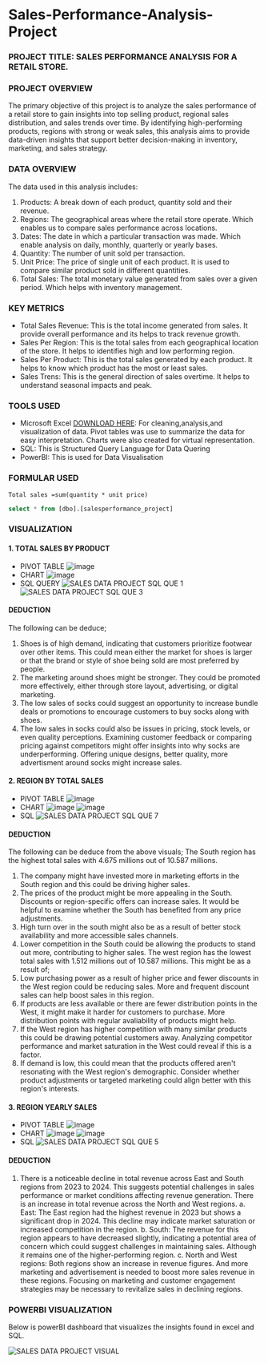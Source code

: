 # Sales-Performance-Analysis-Project

### PROJECT TITLE: SALES PERFORMANCE ANALYSIS FOR A RETAIL STORE. 

### PROJECT OVERVIEW
The primary objective of this project is to analyze the sales performance of a retail store to gain insights into top selling product, regional sales distribution, and sales trends over time. By identifying high-performing products, regions with strong or weak sales, this analysis aims to provide data-driven insights that support better decision-making in inventory, marketing, and sales strategy.

### DATA OVERVIEW
The data used in this analysis includes:
1. Products: A break down of each product, quantity sold and their revenue.
2. Regions: The geographical areas where the retail store operate. Which enables us to compare sales performance across locations.
3. Dates: The date in which a particular transaction was made. Which enable analysis on daily, monthly, quarterly or yearly bases.
4. Quantity: The number of unit sold per transaction.
5. Unit Price: The price of single unit of each product. It is used to compare similar product sold in different quantities.
6. Total Sales: The total monetary value generated from sales over a given period. Which helps with inventory management.

### KEY METRICS
- Total Sales Revenue: This is the total income generated from sales. It provide overall performance and its helps to track revenue growth.
- Sales Per Region: This is the total sales from each geographical location of the store. It helps to identifies high and low performing region.
- Sales Per Product: This is the total sales generated by each product. It helps to know which product has the most or least sales.
- Sales Trens: This is the general direction of sales overtime. It helps to understand seasonal impacts and peak.

### TOOLS USED
- Microsoft Excel [DOWNLOAD HERE](https//www.microsoft.com): For cleaning,analysis,and visualization of data. Pivot tables was use to summarize the data for easy interpretation. Charts were also created for virtual representation.
- SQL: This is Structured Query Language for Data Quering
- PowerBI: This is used for Data Visualisation 

### FORMULAR USED
``` Excel
Total sales =sum(quantity * unit price)
```
```sql
select * from [dbo].[salesperformance_project]
```

### VISUALIZATION
#### 1. TOTAL SALES BY PRODUCT
- PIVOT TABLE
 ![image](https://github.com/user-attachments/assets/3cfc1da4-d261-41fd-b280-d4aeebcf2a3d)
- CHART
![image](https://github.com/user-attachments/assets/ea3836ca-7395-4a1d-ab39-6a9a62c66a51)
- SQL QUERY
![SALES DATA PROJECT SQL QUE 1](https://github.com/user-attachments/assets/74abd1be-e254-4a44-8d5f-2313f2789b1b)
![SALES DATA PROJECT SQL QUE 3](https://github.com/user-attachments/assets/3f03151c-8599-490c-8852-5deaef47abf9)

#### DEDUCTION
The following can be deduce;
1. Shoes is of high demand, indicating that customers prioritize footwear over other items. This could mean either the market for shoes is larger or that the brand or style of shoe being sold are most preferred by people.
2. The marketing around shoes might be stronger. They could be promoted more effectively, either through store layout, advertising, or digital marketing.
3. The low sales of socks could suggest an opportunity to increase bundle deals or promotions to encourage customers to buy socks along with shoes.
4. The low sales in socks could also be issues in pricing, stock levels, or even quality perceptions.
Examining customer feedback or comparing pricing against competitors might offer insights into why socks are underperforming. Offering unique designs, better quality, more advertisment around socks might increase sales.
#### 2. REGION BY TOTAL SALES
- PIVOT TABLE
![image](https://github.com/user-attachments/assets/f204bb77-b511-46ba-9156-e73288b030ec)
- CHART
![image](https://github.com/user-attachments/assets/844e1d71-e9c9-4b88-ada3-51006e657103)
![image](https://github.com/user-attachments/assets/4f5c9776-da0c-4aea-8dac-f5d30a6697c9)
- SQL
![SALES DATA PROJECT SQL QUE 7](https://github.com/user-attachments/assets/146a1d97-7ca6-4f15-80b5-4ea7923a53ab)

#### DEDUCTION
The following can be deduce from the above visuals;
The South region has the highest total sales with 4.675 millions out of 10.587 millions.
1. The company might have invested more in marketing efforts in the South region and this could be driving higher sales.
2.  The prices of the product might be more appealing in the South. Discounts or region-specific offers can increase sales. It would be helpful to examine whether the South has benefited from any price adjustments.
3.  High turn over in the south might also be as a result of better stock availability and more accessible sales channels.
4.   Lower competition in the South could be allowing the products to stand out more, contributing to higher sales.
The west region has the lowest total sales with 1.512 millions out of 10.587 millions. This might be as a result of;
1. Low purchasing power as a result of higher price and fewer discounts in the West region could be reducing sales. More and frequent discount sales can help boost sales in this region.  
2. If products are less available or there are fewer distribution points in the West, it might make it harder for customers to purchase. More distribution points with regular avaliability of products might help.
3. If the West region has higher competition with many similar products this could be drawing potential customers away. Analyzing competitor performance and market saturation in the West could reveal if this is a factor.
4.  If demand is low, this could mean that the products offered aren't resonating with the West region's demographic. Consider whether product adjustments or targeted marketing could align better with this region's interests.
#### 3. REGION YEARLY SALES
- PIVOT TABLE
![image](https://github.com/user-attachments/assets/8bae1070-8e43-4cad-a9e8-2e9f7c55a71d)
- CHART
![image](https://github.com/user-attachments/assets/3371fdb0-cd92-4c9f-b2de-0d635315e172)
![image](https://github.com/user-attachments/assets/bf121fdb-474f-451f-be9d-6f1718234ad9)
- SQL
![SALES DATA PROJECT SQL QUE 5](https://github.com/user-attachments/assets/119daf85-69d9-4577-ba08-ce79c29a64e8)

#### DEDUCTION
1. There is a noticeable decline in total revenue across East and South regions from 2023 to 2024. This suggests potential challenges in sales performance or market conditions affecting revenue generation. There is an increase in total revenue across the North and West regions.
a. East: The East region had the highest revenue in 2023 but shows a significant drop in 2024. This decline may indicate market saturation or increased competition in the region.
b. South: The revenue for this region appears to have decreased slightly, indicating a potential area of concern which could suggest challenges in maintaining sales. Although it remains one of the higher-performing region.
c. North and West regions: Both regions show an increase in revenue figures. And more marketing and advertisement is needed to boost more sales revenue in these regions.
Focusing on marketing and customer engagement strategies may be necessary to revitalize sales in declining regions.


### POWERBI VISUALIZATION
Below is powerBI dashboard that visualizes the insights found in excel and SQL.

![SALES DATA  PROJECT VISUAL](https://github.com/user-attachments/assets/3e10087b-3afb-4f6d-adc9-bc83de0ee89a)













